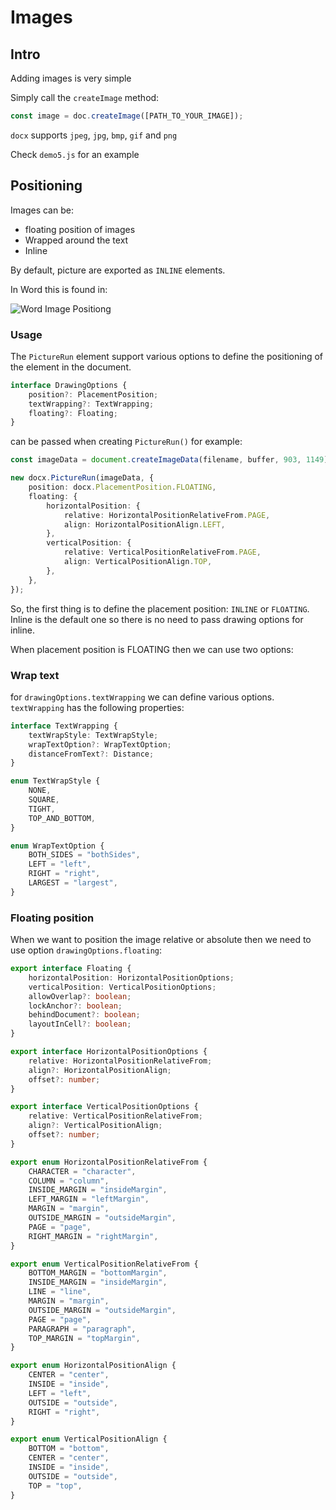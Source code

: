 # Images

## Intro

Adding images is very simple

Simply call the `createImage` method:

```ts
const image = doc.createImage([PATH_TO_YOUR_IMAGE]);
```

`docx` supports `jpeg`, `jpg`, `bmp`, `gif` and `png`

Check `demo5.js` for an example

## Positioning

Images can be:

*   floating position of images
*   Wrapped around the text
*   Inline

By default, picture are exported as `INLINE` elements.

In Word this is found in:

![Word Image Positiong](https://user-images.githubusercontent.com/34742290/41765548-b0946302-7604-11e8-96f9-166a9f0b8f39.png)

### Usage

The `PictureRun` element support various options to define the positioning of the element in the document.

```ts
interface DrawingOptions {
    position?: PlacementPosition;
    textWrapping?: TextWrapping;
    floating?: Floating;
}
```

can be passed when creating `PictureRun()` for example:

```ts
const imageData = document.createImageData(filename, buffer, 903, 1149);

new docx.PictureRun(imageData, {
    position: docx.PlacementPosition.FLOATING,
    floating: {
        horizontalPosition: {
            relative: HorizontalPositionRelativeFrom.PAGE,
            align: HorizontalPositionAlign.LEFT,
        },
        verticalPosition: {
            relative: VerticalPositionRelativeFrom.PAGE,
            align: VerticalPositionAlign.TOP,
        },
    },
});
```

So, the first thing is to define the placement position: `INLINE` or `FLOATING`. Inline is the default one so there is no need to pass drawing options for inline.

When placement position is FLOATING then we can use two options:

### Wrap text

for `drawingOptions.textWrapping` we can define various options. `textWrapping` has the following properties:

```ts
interface TextWrapping {
    textWrapStyle: TextWrapStyle;
    wrapTextOption?: WrapTextOption;
    distanceFromText?: Distance;
}

enum TextWrapStyle {
    NONE,
    SQUARE,
    TIGHT,
    TOP_AND_BOTTOM,
}

enum WrapTextOption {
    BOTH_SIDES = "bothSides",
    LEFT = "left",
    RIGHT = "right",
    LARGEST = "largest",
}
```

### Floating position

When we want to position the image relative or absolute then we need to use option `drawingOptions.floating`:

```ts
export interface Floating {
    horizontalPosition: HorizontalPositionOptions;
    verticalPosition: VerticalPositionOptions;
    allowOverlap?: boolean;
    lockAnchor?: boolean;
    behindDocument?: boolean;
    layoutInCell?: boolean;
}

export interface HorizontalPositionOptions {
    relative: HorizontalPositionRelativeFrom;
    align?: HorizontalPositionAlign;
    offset?: number;
}

export interface VerticalPositionOptions {
    relative: VerticalPositionRelativeFrom;
    align?: VerticalPositionAlign;
    offset?: number;
}

export enum HorizontalPositionRelativeFrom {
    CHARACTER = "character",
    COLUMN = "column",
    INSIDE_MARGIN = "insideMargin",
    LEFT_MARGIN = "leftMargin",
    MARGIN = "margin",
    OUTSIDE_MARGIN = "outsideMargin",
    PAGE = "page",
    RIGHT_MARGIN = "rightMargin",
}

export enum VerticalPositionRelativeFrom {
    BOTTOM_MARGIN = "bottomMargin",
    INSIDE_MARGIN = "insideMargin",
    LINE = "line",
    MARGIN = "margin",
    OUTSIDE_MARGIN = "outsideMargin",
    PAGE = "page",
    PARAGRAPH = "paragraph",
    TOP_MARGIN = "topMargin",
}

export enum HorizontalPositionAlign {
    CENTER = "center",
    INSIDE = "inside",
    LEFT = "left",
    OUTSIDE = "outside",
    RIGHT = "right",
}

export enum VerticalPositionAlign {
    BOTTOM = "bottom",
    CENTER = "center",
    INSIDE = "inside",
    OUTSIDE = "outside",
    TOP = "top",
}
```
